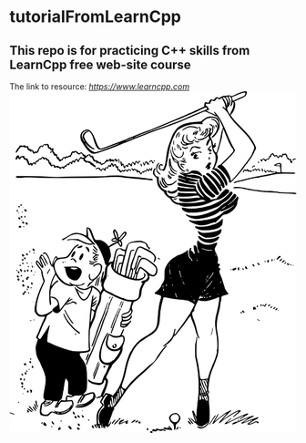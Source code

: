 # tutorialFromLearnCpp
## This repo is for practicing C++ skills from LearnCpp free web-site course
The link to resource: _https://www.learncpp.com_
<picture>
  <source media="(prefers-color-scheme: dark)" srcset="fore-dark.svg">
  <source media="(prefers-color-scheme: light)" srcset="fore-light.svg">
  <img height="600px" alt="Shows an illustrated sun in light mode and a moon with stars in dark mode." src="fore-light.svg">
</picture>
